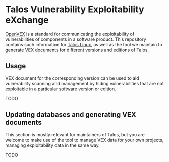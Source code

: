 # Talos Vulnerability Exploitability eXchange

[OpenVEX](https://github.com/openvex/spec/blob/main/OPENVEX-SPEC.md) is a standard for communicating the exploitability of vulnerabilities of components in a software product. This repository contains such information for [Talos Linux](https://github.com/siderolabs/talos), as well as the tool we maintain to generate VEX documents for different versions and editions of Talos.

## Usage

VEX document for the corresponding version can be used to aid vulnerability scanning and management by hiding vulnerabilities that are not exploitable in a particular software version or edition.

TODO

## Updating databases and generating VEX documents

This section is mostly relevant for maintainers of Talos, but you are welcome to make use of the tool to manage VEX data for your own projects, managing exploitability data in the same way.

TODO
